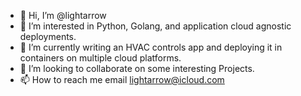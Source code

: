 - 👋 Hi, I’m @lightarrow
- 👀 I’m interested in Python, Golang, and application cloud agnostic deployments.
- 🌱 I’m currently writing an HVAC controls app and deploying it in containers on multiple cloud platforms.
- 💞️ I’m looking to collaborate on some interesting Projects.
- 📫 How to reach me email lightarrow@icloud.com

<!---
lightarrow/lightarrow is a ✨ special ✨ repository because its `README.md` (this file) appears on your GitHub profile.
You can click the Preview link to take a look at your changes.
--->
